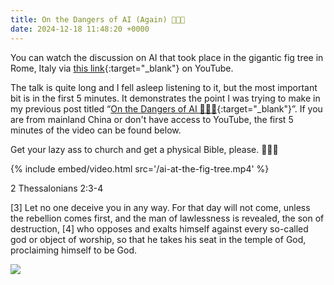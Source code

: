 ```yaml
---
title: On the Dangers of AI (Again) 🚨🚨🚨
date: 2024-12-18 11:48:20 +0000
---
```


You can watch the discussion on AI that took place in the gigantic fig tree in Rome, Italy via [this link](https://www.youtube.com/watch?v=jGgOsUWbo0k){:target="_blank"} on YouTube.

The talk is quite long and I fell asleep listening to it, but the most important bit is in the first 5 minutes. It demonstrates the point I was trying to make in my previous post titled “[On the Dangers of AI 🚨🚨🚨](../on-dangers-ai){:target="_blank"}”. If you are from mainland China or don't have access to YouTube, the first 5 minutes of the video can be found below.

Get your lazy ass to church and get a physical Bible, please. 🙏🫶😘

{% include embed/video.html src='/ai-at-the-fig-tree.mp4' %}

2 Thessalonians 2:3-4

[3] Let no one deceive you in any way. For that day will not come, unless the rebellion comes first, and the man of lawlessness is revealed, the son of destruction, [4] who opposes and exalts himself against every so-called god or object of worship, so that he takes his seat in the temple of God, proclaiming himself to be God.

![](/29cec55c4334445000bc7d4c6a1f812b.jpeg)